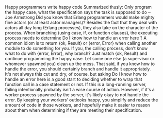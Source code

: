 Happy programmers write happy code
Summarized thusly: 
Only program the happy case, what the specification says the task is supposed to do
 ~ Joe Armstrong
Did you know that Erlang programmers would make mighty fine actors (or at least actor managers)? Besides the fact that they deal with 
actors
 all day long (Erlang processes), they also take on the character of the process. When branching (using case, if, or function clauses), the executing process needs to determine 
Do I know how to handle an error here
?
A common idiom is to return {ok, Result} or {error, Error} when calling another module to do something for you. If you, the calling process, don't know what to do with {error, Error}, why branch? Just match {ok, Result} and continue programming the happy case. Let some one else (a supervisor or whomever spawned you) clean up the mess. That said, if you know how to handle the error, you should certainly branch and handle it appropriately.
It's not always this cut and dry, of course, but asking 
Do I know how to handle an error here
 is a good start to deciding whether to wrap that function call in a case statement or not. If this is a long-running server, failing intentionally probably isn't a wise course of action. However, if it's a worker process spawned by the server, it's likely okay to not handle the error. By keeping your workers' outlooks happy, you simplify and reduce the amount of code in those workers, and hopefully make it easier to reason about them when determining if they are meeting their specification.

